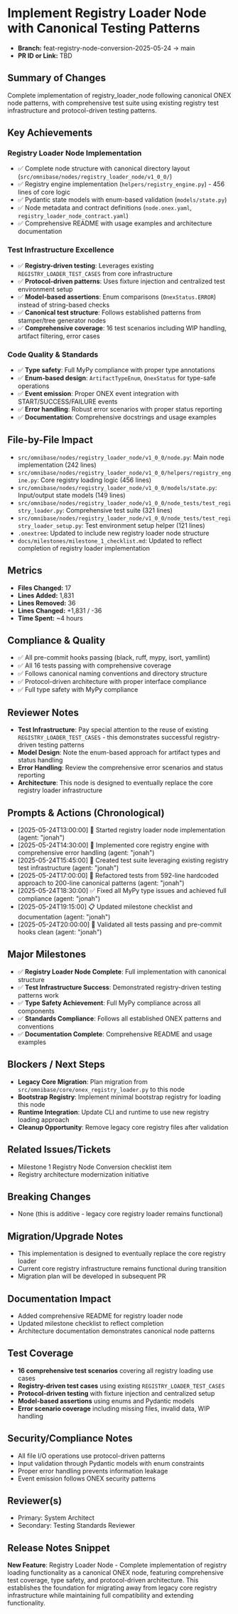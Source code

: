 <!-- === OmniNode:Metadata ===
metadata_version: 0.1.0
protocol_version: 0.1.0
owner: OmniNode Team
copyright: OmniNode Team
schema_version: 0.1.0
name: pr_description_2025_05_24_pr22.md
version: 1.0.0
uuid: f615d772-09e9-4200-8f21-81ef90061a74
author: OmniNode Team
created_at: '2025-05-28T12:40:26.143717'
last_modified_at: '1970-01-01T00:00:00Z'
description: Stamped by MarkdownHandler
state_contract: state_contract://default
lifecycle: active
hash: '0000000000000000000000000000000000000000000000000000000000000000'
entrypoint: markdown://pr_description_2025_05_24_pr22
namespace: markdown://pr_description_2025_05_24_pr22
meta_type: tool

<!-- === /OmniNode:Metadata === -->
# Implement Registry Loader Node with Canonical Testing Patterns

- **Branch:** feat-registry-node-conversion-2025-05-24 → main
- **PR ID or Link:** TBD

## Summary of Changes
Complete implementation of registry_loader_node following canonical ONEX node patterns, with comprehensive test suite using existing registry test infrastructure and protocol-driven testing patterns.

## Key Achievements

### Registry Loader Node Implementation
- ✅ Complete node structure with canonical directory layout (`src/omnibase/nodes/registry_loader_node/v1_0_0/`)
- ✅ Registry engine implementation (`helpers/registry_engine.py`) - 456 lines of core logic
- ✅ Pydantic state models with enum-based validation (`models/state.py`)
- ✅ Node metadata and contract definitions (`node.onex.yaml`, `registry_loader_node_contract.yaml`)
- ✅ Comprehensive README with usage examples and architecture documentation

### Test Infrastructure Excellence
- ✅ **Registry-driven testing**: Leverages existing `REGISTRY_LOADER_TEST_CASES` from core infrastructure
- ✅ **Protocol-driven patterns**: Uses fixture injection and centralized test environment setup
- ✅ **Model-based assertions**: Enum comparisons (`OnexStatus.ERROR`) instead of string-based checks
- ✅ **Canonical test structure**: Follows established patterns from stamper/tree generator nodes
- ✅ **Comprehensive coverage**: 16 test scenarios including WIP handling, artifact filtering, error cases

### Code Quality & Standards
- ✅ **Type safety**: Full MyPy compliance with proper type annotations
- ✅ **Enum-based design**: `ArtifactTypeEnum`, `OnexStatus` for type-safe operations
- ✅ **Event emission**: Proper ONEX event integration with START/SUCCESS/FAILURE events
- ✅ **Error handling**: Robust error scenarios with proper status reporting
- ✅ **Documentation**: Comprehensive docstrings and usage examples

## File-by-File Impact
- `src/omnibase/nodes/registry_loader_node/v1_0_0/node.py`: Main node implementation (242 lines)
- `src/omnibase/nodes/registry_loader_node/v1_0_0/helpers/registry_engine.py`: Core registry loading logic (456 lines)
- `src/omnibase/nodes/registry_loader_node/v1_0_0/models/state.py`: Input/output state models (149 lines)
- `src/omnibase/nodes/registry_loader_node/v1_0_0/node_tests/test_registry_loader.py`: Comprehensive test suite (321 lines)
- `src/omnibase/nodes/registry_loader_node/v1_0_0/node_tests/test_registry_loader_setup.py`: Test environment setup helper (121 lines)
- `.onextree`: Updated to include new registry loader node structure
- `docs/milestones/milestone_1_checklist.md`: Updated to reflect completion of registry loader implementation

## Metrics
- **Files Changed:** 17
- **Lines Added:** 1,831
- **Lines Removed:** 36
- **Lines Changed:** +1,831 / -36
- **Time Spent:** ~4 hours

## Compliance & Quality
- ✅ All pre-commit hooks passing (black, ruff, mypy, isort, yamllint)
- ✅ All 16 tests passing with comprehensive coverage
- ✅ Follows canonical naming conventions and directory structure
- ✅ Protocol-driven architecture with proper interface compliance
- ✅ Full type safety with MyPy compliance

## Reviewer Notes
- **Test Infrastructure**: Pay special attention to the reuse of existing `REGISTRY_LOADER_TEST_CASES` - this demonstrates successful registry-driven testing patterns
- **Model Design**: Note the enum-based approach for artifact types and status handling
- **Error Handling**: Review the comprehensive error scenarios and status reporting
- **Architecture**: This node is designed to eventually replace the core registry loader infrastructure

## Prompts & Actions (Chronological)
- [2025-05-24T13:00:00] 🚀 Started registry loader node implementation (agent: "jonah")
- [2025-05-24T14:30:00] 📝 Implemented core registry engine with comprehensive error handling (agent: "jonah")
- [2025-05-24T15:45:00] 🧪 Created test suite leveraging existing registry test infrastructure (agent: "jonah")
- [2025-05-24T17:00:00] 🔧 Refactored tests from 592-line hardcoded approach to 200-line canonical patterns (agent: "jonah")
- [2025-05-24T18:30:00] ✅ Fixed all MyPy type issues and achieved full compliance (agent: "jonah")
- [2025-05-24T19:15:00] 📋 Updated milestone checklist and documentation (agent: "jonah")
- [2025-05-24T20:00:00] 🎯 Validated all tests passing and pre-commit hooks clean (agent: "jonah")

## Major Milestones
- ✅ **Registry Loader Node Complete**: Full implementation with canonical structure
- ✅ **Test Infrastructure Success**: Demonstrated registry-driven testing patterns work
- ✅ **Type Safety Achievement**: Full MyPy compliance across all components
- ✅ **Standards Compliance**: Follows all established ONEX patterns and conventions
- ✅ **Documentation Complete**: Comprehensive README and usage examples

## Blockers / Next Steps
- **Legacy Core Migration**: Plan migration from `src/omnibase/core/onex_registry_loader.py` to this node
- **Bootstrap Registry**: Implement minimal bootstrap registry for loading this node
- **Runtime Integration**: Update CLI and runtime to use new registry loading approach
- **Cleanup Opportunity**: Remove legacy core registry files after validation

## Related Issues/Tickets
- Milestone 1 Registry Node Conversion checklist item
- Registry architecture modernization initiative

## Breaking Changes
- None (this is additive - legacy core registry loader remains functional)

## Migration/Upgrade Notes
- This implementation is designed to eventually replace the core registry loader
- Current core registry infrastructure remains functional during transition
- Migration plan will be developed in subsequent PR

## Documentation Impact
- Added comprehensive README for registry loader node
- Updated milestone checklist to reflect completion
- Architecture documentation demonstrates canonical node patterns

## Test Coverage
- **16 comprehensive test scenarios** covering all registry loading use cases
- **Registry-driven test cases** using existing `REGISTRY_LOADER_TEST_CASES`
- **Protocol-driven testing** with fixture injection and centralized setup
- **Model-based assertions** using enums and Pydantic models
- **Error scenario coverage** including missing files, invalid data, WIP handling

## Security/Compliance Notes
- All file I/O operations use protocol-driven patterns
- Input validation through Pydantic models with enum constraints
- Proper error handling prevents information leakage
- Event emission follows ONEX security patterns

## Reviewer(s)
- Primary: System Architect
- Secondary: Testing Standards Reviewer

## Release Notes Snippet
**New Feature**: Registry Loader Node - Complete implementation of registry loading functionality as a canonical ONEX node, featuring comprehensive test coverage, type safety, and protocol-driven architecture. This establishes the foundation for migrating away from legacy core registry infrastructure while maintaining full compatibility and extending functionality.

